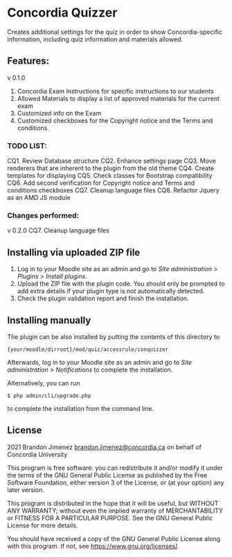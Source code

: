 # Concordia Quizzer #

Creates additional settings for the quiz in order to show Concordia-specific
information, including quiz information and materials allowed.

## Features: ##
v 0.1.0
1. Concordia Exam Instructions for specific instructions to our students
2. Allowed Materials to display a list of approved materials for the current exam
3. Customized info on the Exam
4. Customized checkboxes for the Copyright notice and the Terms and conditions

### TODO LIST: ###
CQ1. Review Database structure
CQ2. Enhance settings page
CQ3. Move renderers that are inherent to the plugin from the old theme
CQ4. Create templates for displaying
CQ5. Check classes for Bootstrap compatibility
CQ6. Add second verification for Copyright notice and Terms and conditions checkboxes
CQ7. Cleanup language files
CQ8. Refactor Jquery as an AMD JS module 

### Changes performed: ###
v 0.2.0
CQ7. Cleanup language files

## Installing via uploaded ZIP file ##

1. Log in to your Moodle site as an admin and go to _Site administration >
   Plugins > Install plugins_.
2. Upload the ZIP file with the plugin code. You should only be prompted to add
   extra details if your plugin type is not automatically detected.
3. Check the plugin validation report and finish the installation.

## Installing manually ##

The plugin can be also installed by putting the contents of this directory to

    {your/moodle/dirroot}/mod/quiz/accessrule/conquizzer

Afterwards, log in to your Moodle site as an admin and go to _Site administration >
Notifications_ to complete the installation.

Alternatively, you can run

    $ php admin/cli/upgrade.php

to complete the installation from the command line.

## License ##

2021 Brandon Jimenez <brandon.jimenez@concordia.ca> on behalf of Concordia University

This program is free software: you can redistribute it and/or modify it under
the terms of the GNU General Public License as published by the Free Software
Foundation, either version 3 of the License, or (at your option) any later
version.

This program is distributed in the hope that it will be useful, but WITHOUT ANY
WARRANTY; without even the implied warranty of MERCHANTABILITY or FITNESS FOR A
PARTICULAR PURPOSE.  See the GNU General Public License for more details.

You should have received a copy of the GNU General Public License along with
this program.  If not, see <https://www.gnu.org/licenses/>.
